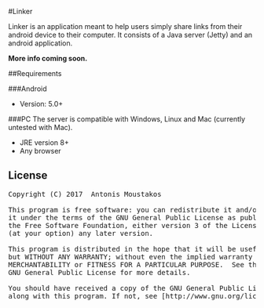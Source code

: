 #Linker

Linker is an application meant to help users simply share links from their android device to their computer.
It consists of a Java server (Jetty) and an android application.

**More info coming soon.**


##Requirements

###Android
- Version: 5.0+

###PC
The server is compatible with Windows, Linux and Mac (currently untested with Mac).
- JRE version 8+
- Any browser



## License

<pre>
Copyright (C) 2017  Antonis Moustakos

This program is free software: you can redistribute it and/or modify
it under the terms of the GNU General Public License as published by
the Free Software Foundation, either version 3 of the License, or
(at your option) any later version.

This program is distributed in the hope that it will be useful,
but WITHOUT ANY WARRANTY; without even the implied warranty of
MERCHANTABILITY or FITNESS FOR A PARTICULAR PURPOSE.  See the
GNU General Public License for more details.

You should have received a copy of the GNU General Public License
along with this program. If not, see [http://www.gnu.org/licenses/].

</pre>
